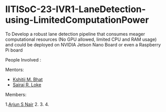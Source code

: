 # IITISoC-23-IVR1-LaneDetection-using-LimitedComputationPower
To Develop a robust lane detection pipeline that consumes meager computational resources (No GPU allowed, limited CPU and RAM usage) and could be deployed on NVIDIA Jetson Nano Board or even a Raspberry Pi board

People Involved :


Mentors:
- [Kshitij M. Bhat](https://github.com/KshitijBhat) 
- [Sairaj R. Loke](https://github.com/SairajLoke)

Members:

1.[Arjun S Nair](https://github.com/arjun-593)
2.
3.
4.
